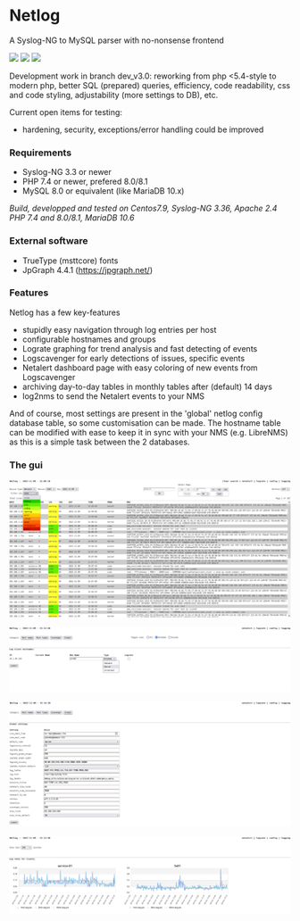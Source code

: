 # Netlog
A Syslog-NG to MySQL parser with no-nonsense frontend

![](https://img.shields.io/badge/project-active-green.svg) ![](https://img.shields.io/badge/state-testing-informational.svg) ![](https://img.shields.io/badge/progress-85%25-yellowgreen.svg) 

Development work in branch dev_v3.0: reworking from php <5.4-style to modern php, better SQL (prepared) queries, efficiency, code readability, css and code styling, adjustability (more settings to DB), etc. 

Current open items for testing:
- hardening, security, exceptions/error handling could be improved

### Requirements

- Syslog-NG 3.3 or newer
- PHP 7.4 or newer, prefered 8.0/8.1
- MySQL 8.0 or equivalent (like MariaDB 10.x)

_Build, developped and tested on Centos7.9, Syslog-NG 3.36, Apache 2.4 PHP 7.4 and 8.0/8.1, MariaDB 10.6_

### External software

- TrueType (msttcore) fonts
- JpGraph 4.4.1 (https://jpgraph.net/)

### Features

Netlog has a few key-features
- stupidly easy navigation through log entries per host
- configurable hostnames and groups
- Lograte graphing for trend analysis and fast detecting of events
- Logscavenger for early detections of issues, specific events
- Netalert dashboard page with easy coloring of new events from Logscavenger
- archiving day-to-day tables in monthly tables after (default) 14 days
- log2nms to send the Netalert events to your NMS

And of course, most settings are present in the 'global' netlog config database table, so some customisation can be made.
The hostname table can be modified with ease to keep it in sync with your NMS (e.g. LibreNMS) as this is a simple task between the 2 databases.


### The gui

![Screenshot](docs/images/netlog_1.png)


![Screenshot](docs/images/netlog_2.png)


![Screenshot](docs/images/netlog_4.png)


![Screenshot](docs/images/netlog_3.png)

